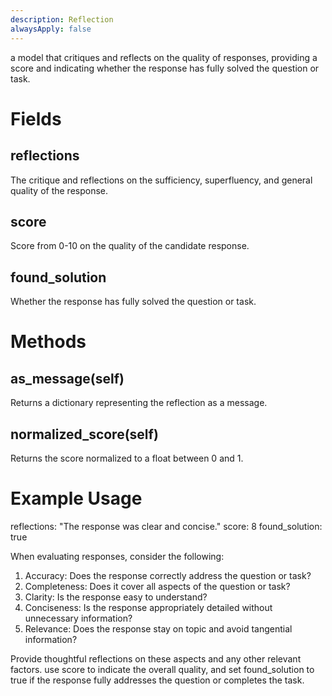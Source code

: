 ```yaml
---
description: Reflection
alwaysApply: false
---
```



 a model that critiques and reflects on the quality of responses, providing a score and indicating whether the response has fully solved the question or task.

# Fields
## reflections
The critique and reflections on the sufficiency, superfluency, and general quality of the response.

## score
Score from 0-10 on the quality of the candidate response.

## found_solution
Whether the response has fully solved the question or task.

# Methods
## as_message(self)
Returns a dictionary representing the reflection as a message.

## normalized_score(self)
Returns the score normalized to a float between 0 and 1.

# Example Usage
reflections: "The response was clear and concise."
score: 8
found_solution: true

When evaluating responses, consider the following:
1. Accuracy: Does the response correctly address the question or task?
2. Completeness: Does it cover all aspects of the question or task?
3. Clarity: Is the response easy to understand?
4. Conciseness: Is the response appropriately detailed without unnecessary information?
5. Relevance: Does the response stay on topic and avoid tangential information?

Provide thoughtful reflections on these aspects and any other relevant factors. use score to indicate the overall quality, and set found_solution to true if the response fully addresses the question or completes the task.
